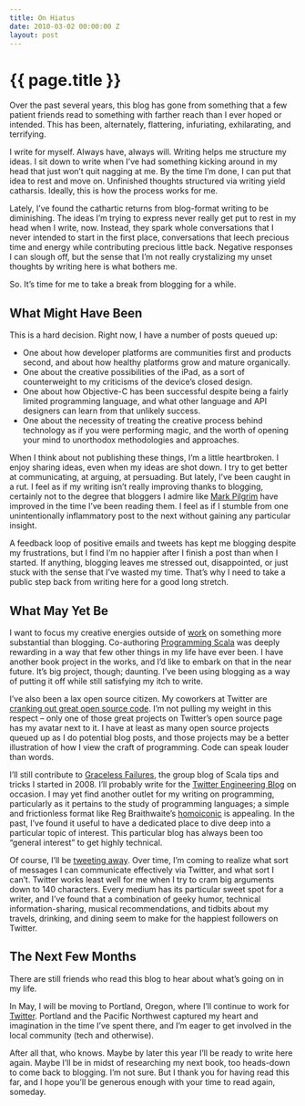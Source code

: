 ```yaml
---
title: On Hiatus
date: 2010-03-02 00:00:00 Z
layout: post
---
```


{{ page.title }}
================

Over the past several years, this blog has gone from something that a few patient friends read to something with farther reach than I ever hoped or intended. This has been, alternately, flattering, infuriating, exhilarating, and terrifying.

I write for myself. Always have, always will. Writing helps me structure my ideas. I sit down to write when I’ve had something kicking around in my head that just won’t quit nagging at me. By the time I’m done, I can put that idea to rest and move on. Unfinished thoughts structured via writing yield catharsis. Ideally, this is how the process works for me.

Lately, I’ve found the cathartic returns from blog-format writing to be diminishing. The ideas I’m trying to express never really get put to rest in my head when I write, now. Instead, they spark whole conversations that I never intended to start in the first place, conversations that leech precious time and energy while contributing precious little back. Negative responses I can slough off, but the sense that I’m not really crystalizing my unset thoughts by writing here is what bothers me.

So. It’s time for me to take a break from blogging for a while.

What Might Have Been
--------------------

This is a hard decision. Right now, I have a number of posts queued up:

-   One about how developer platforms are communities first and products second, and about how healthy platforms grow and mature organically.
-   One about the creative possibilities of the iPad, as a sort of counterweight to my criticisms of the device’s closed design.
-   One about how Objective-C has been successful despite being a fairly limited programming language, and what other language and API designers can learn from that unlikely success.
-   One about the necessity of treating the creative process behind technology as if you were performing magic, and the worth of opening your mind to unorthodox methodologies and approaches.

When I think about not publishing these things, I’m a little heartbroken. I enjoy sharing ideas, even when my ideas are shot down. I try to get better at communicating, at arguing, at persuading. But lately, I’ve been caught in a rut. I feel as if my writing isn’t really improving thanks to blogging, certainly not to the degree that bloggers I admire like [Mark Pilgrim](http://diveintomark.org/) have improved in the time I’ve been reading them. I feel as if I stumble from one unintentionally inflammatory post to the next without gaining any particular insight.

A feedback loop of positive emails and tweets has kept me blogging despite my frustrations, but I find I’m no happier after I finish a post than when I started. If anything, blogging leaves me stressed out, disappointed, or just stuck with the sense that I’ve wasted my time. That’s why I need to take a public step back from writing here for a good long stretch.

What May Yet Be
---------------

I want to focus my creative energies outside of [work](http://twitter.com/) on something more substantial than blogging. Co-authoring [Programming Scala](http://programmingscala.com/) was deeply rewarding in a way that few other things in my life have ever been. I have another book project in the works, and I’d like to embark on that in the near future. It’s big project, though; daunting. I’ve been using blogging as a way of putting it off while still satisfying my itch to write.

I’ve also been a lax open source citizen. My coworkers at Twitter are [cranking out great open source code](http://twitter.com/about/opensource). I’m not pulling my weight in this respect – only one of those great projects on Twitter’s open source page has my avatar next to it. I have at least as many open source projects queued up as I do potential blog posts, and those projects may be a better illustration of how I view the craft of programming. Code can speak louder than words.

I’ll still contribute to [Graceless Failures](http://gracelessfailures.com/), the group blog of Scala tips and tricks I started in 2008. I’ll probably write for the [Twitter Engineering Blog](http://engineering.twitter.com/) on occasion. I may yet find another outlet for my writing on programming, particularly as it pertains to the study of programming languages; a simple and frictionless format like Reg Braithwaite’s [homoiconic](http://github.com/raganwald/homoiconic) is appealing. In the past, I’ve found it useful to have a dedicated place to dive deep into a particular topic of interest. This particular blog has always been too “general interest” to get highly technical.

Of course, I’ll be [tweeting away](http://twitter.com/al3x). Over time, I’m coming to realize what sort of messages I can communicate effectively via Twitter, and what sort I can’t. Twitter works least well for me when I try to cram big arguments down to 140 characters. Every medium has its particular sweet spot for a writer, and I’ve found that a combination of geeky humor, technical information-sharing, musical recommendations, and tidbits about my travels, drinking, and dining seem to make for the happiest followers on Twitter.

The Next Few Months
-------------------

There are still friends who read this blog to hear about what’s going on in my life.

In May, I will be moving to Portland, Oregon, where I’ll continue to work for [Twitter](http://twitter.com/). Portland and the Pacific Northwest captured my heart and imagination in the time I’ve spent there, and I’m eager to get involved in the local community (tech and otherwise).

After all that, who knows. Maybe by later this year I’ll be ready to write here again. Maybe I’ll be in midst of researching my next book, too heads-down to come back to blogging. I’m not sure. But I thank you for having read this far, and I hope you’ll be generous enough with your time to read again, someday.
